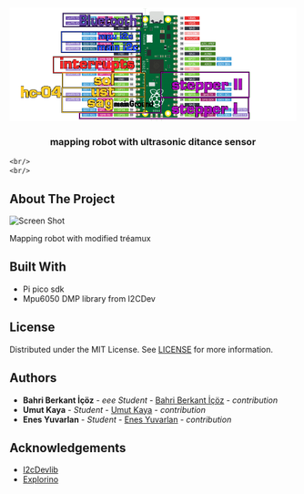 
<br/>
<p align="center">
  <a href="https://github.com/Leonidas213/DonaRomba">
    <img src="bit.png" alt="Logo" >
  </a>

  <h3 align="center">mapping robot with ultrasonic ditance sensor</h3>

  <p align="center">
    
    <br/>
    <br/>
  </p>
</p>



## About The Project

![Screen Shot](images/screenshot.png)

Mapping robot with modified tréamux


## Built With

* Pi pico sdk
* Mpu6050 DMP library from I2CDev


## License

Distributed under the MIT License. See [LICENSE](https://github.com/Leonidas213/DonaRomba/blob/main/LICENSE.md) for more information.

## Authors

* **Bahri Berkant İçöz** - *eee Student* - [Bahri Berkant İçöz](url) - *contribution*
* **Umut Kaya** - *Student* - [Umut Kaya](url) - *contribution*
* **Enes Yuvarlan** - *Student* - [Enes Yuvarlan](url) - *contribution*

## Acknowledgements

* [I2cDevlib](https://github.com/jrowberg/i2cdevlib)
* [Explorino](https://github.com/giomalt/explorino)

